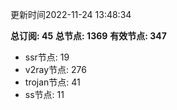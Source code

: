 更新时间2022-11-24 13:48:34

**总订阅: 45**
**总节点: 1369**
**有效节点: 347**
- ssr节点: 19
- v2ray节点: 276
- trojan节点: 41
- ss节点: 11

